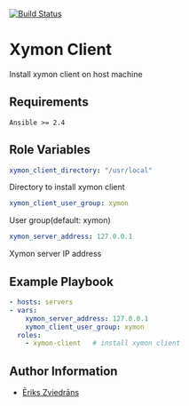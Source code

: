 [![Build Status](https://travis-ci.com/zviederi/xymon-client.svg?branch=master)](https://travis-ci.com/zviederi/xymon-client)

Xymon Client
=========

Install xymon client on host machine

Requirements
------------

`Ansible >= 2.4`

Role Variables
--------------

```yaml
xymon_client_directory: "/usr/local"
```
Directory to install xymon client

```yaml
xymon_client_user_group: xymon
```
User group(default: xymon)

```yaml
xymon_server_address: 127.0.0.1
```
Xymon server IP address

Example Playbook
----------------

```yaml
- hosts: servers
- vars:
    xymon_server_address: 127.0.0.1
    xymon_client_user_group: xymon
  roles:  
    - xymon-client   # install xymon client
```

Author Information
------------------

* [Ēriks Zviedrāns](mailto:eriks.zviedrans@gmail.com)
